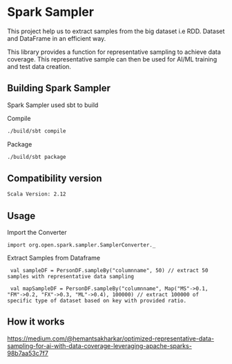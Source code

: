 # Spark Sampler

This project help us to extract samples from the big dataset i.e RDD. Dataset and DataFrame in an efficient way.

This library provides a function for representative sampling to achieve data coverage. This representative sample can then be used for AI/ML training and test data creation.

## Building Spark Sampler
Spark Sampler used sbt to build

Compile
```bash
./build/sbt compile
```

Package
```bash
./build/sbt package
```
## Compatibility version
```bash
Scala Version: 2.12
```

## Usage

Import the Converter
```
import org.open.spark.sampler.SamplerConverter._
```

Extract Samples from Dataframe
```
 val sampleDF = PersonDF.sampleBy("columnname", 50) // extract 50 samples with representative data sampling

 val mapSampleDF = PersonDF.sampleBy("columnname", Map("MS"->0.1, "FM"->0.2, "FX"->0.3, "ML"->0.4), 100000) // extract 100000 of specific type of dataset based on key with provided ratio.
```

## How it works 
https://medium.com/@hemantsakharkar/optimized-representative-data-sampling-for-ai-with-data-coverage-leveraging-apache-sparks-98b7aa53c7f7
